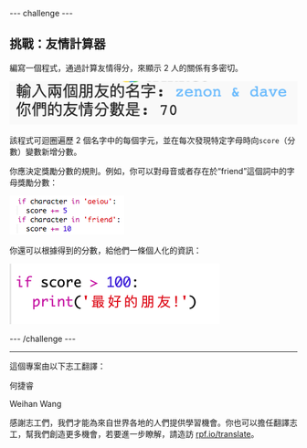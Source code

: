 --- challenge ---

## 挑戰：友情計算器

編寫一個程式，通過計算友情得分，來顯示 2 人的關係有多密切。

![截圖](images/messages-friends.png)

該程式可迴圈遍歷 2 個名字中的每個字元，並在每次發現特定字母時向`score`（分數）變數新增分數。

你應決定獎勵分數的規則。例如，你可以對母音或者存在於“friend”這個詞中的字母獎勵分數：

![截圖](images/messages-friends-code.png)

你還可以根據得到的分數，給他們一條個人化的資訊：

![截圖](images/messages-best-friends.png)

--- /challenge ---


***
這個專案由以下志工翻譯：

何捷睿

Weihan Wang

感謝志工們，我們才能為來自世界各地的人們提供學習機會。你也可以擔任翻譯志工，幫我們創造更多機會，若要進一步瞭解，請造訪 [rpf.io/translate](https://rpf.io/translate)。